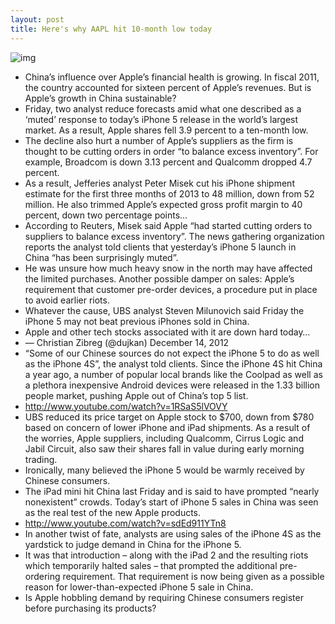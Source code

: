 ```yaml
---
layout: post
title: Here's why AAPL hit 10-month low today
---
```

![img](http://media.idownloadblog.com/wp-content/uploads/2012/12/AAPL-on-20121214.png)
* China’s influence over Apple’s financial health is growing. In fiscal 2011, the country accounted for sixteen percent of Apple’s revenues. But is Apple’s growth in China sustainable?
* Friday, two analyst reduce forecasts amid what one described as a ‘muted’ response to today’s iPhone 5 release in the world’s largest market. As a result, Apple shares fell 3.9 percent to a ten-month low.
* The decline also hurt a number of Apple’s suppliers as the firm is thought to be cutting orders in order “to balance excess inventory”. For example, Broadcom is down 3.13 percent and Qualcomm dropped 4.7 percent.
* As a result, Jefferies analyst Peter Misek cut his iPhone shipment estimate for the first three months of 2013 to 48 million, down from 52 million. He also trimmed Apple’s expected gross profit margin to 40 percent, down two percentage points…
* According to Reuters, Misek said Apple “had started cutting orders to suppliers to balance excess inventory”. The news gathering organization reports the analyst told clients that yesterday’s iPhone 5 launch in China “has been surprisingly muted”.
* He was unsure how much heavy snow in the north may have affected the limited purchases. Another possible damper on sales: Apple’s requirement that customer pre-order devices, a procedure put in place to avoid earlier riots.
* Whatever the cause, UBS analyst Steven Milunovich said Friday the iPhone 5 may not beat previous iPhones sold in China.
* Apple and other tech stocks associated with it are down hard today…
* — Christian Zibreg (@dujkan) December 14, 2012
* “Some of our Chinese sources do not expect the iPhone 5 to do as well as the iPhone 4S”, the analyst told clients. Since the iPhone 4S hit China a year ago, a number of popular local brands like the Coolpad as well as a plethora inexpensive Android devices were released in the 1.33 billion people market, pushing Apple out of China’s top 5 list.
* http://www.youtube.com/watch?v=1RSaS5lVOVY
* UBS reduced its price target on Apple stock to $700, down from $780 based on concern of lower iPhone and iPad shipments. As a result of the worries, Apple suppliers, including Qualcomm, Cirrus Logic and Jabil Circuit, also saw their shares fall in value during early morning trading.
* Ironically, many believed the iPhone 5 would be warmly received by Chinese consumers.
* The iPad mini hit China last Friday and is said to have prompted “nearly nonexistent” crowds. Today’s start of iPhone 5 sales in China was seen as the real test of the new Apple products.
* http://www.youtube.com/watch?v=sdEd911YTn8
* In another twist of fate, analysts are using sales of the iPhone 4S as the yardstick to judge demand in China for the iPhone 5.
* It was that introduction – along with the iPad 2 and the resulting riots which temporarily halted sales – that prompted the additional pre-ordering requirement. That requirement is now being given as a possible reason for lower-than-expected iPhone 5 sale in China.
* Is Apple hobbling demand by requiring Chinese consumers register before purchasing its products?

